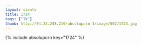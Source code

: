 ```yaml
--- 
layout: sieutv
title: 1724
tags: ["1k"]
thumb: http://94.23.248.219/absoluporn-1/image/002/1724.jpg
---
```

{% include absoluporn key="1724" %} 
